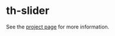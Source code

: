 th-slider
================

See the [project page](http://thelmanews.github.io/thelma-component-demo/) for more information.
